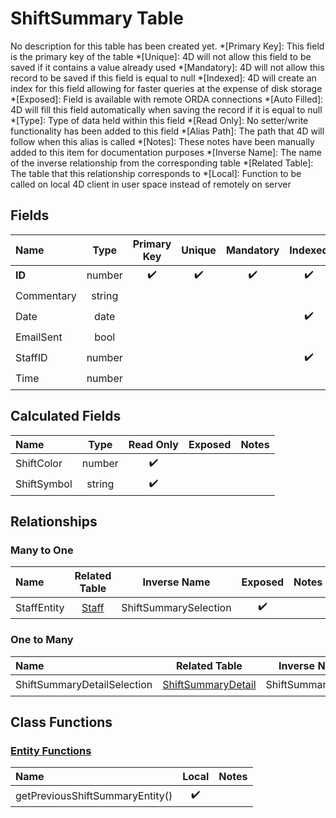 ﻿# ShiftSummary Table
No description for this table has been created yet.
*[Primary Key]: This field is the primary key of the table
*[Unique]: 4D will not allow this field to be saved if it contains a value already used
*[Mandatory]: 4D will not allow this record to be saved if this field is equal to null
*[Indexed]: 4D will create an index for this field allowing for faster queries at the expense of disk storage
*[Exposed]: Field is available with remote ORDA connections
*[Auto Filled]: 4D will fill this field automatically when saving the record if it is equal to null
*[Type]: Type of data held within this field
*[Read Only]: No setter/write functionality has been added to this field
*[Alias Path]: The path that 4D will follow when this alias is called
*[Notes]: These notes have been manually added to this item for documentation purposes
*[Inverse Name]: The name of the inverse relationship from the corresponding table
*[Related Table]: The table that this relationship corresponds to
*[Local]: Function to be called on local 4D client in user space instead of remotely on server
## Fields

|Name|Type|Primary Key|Unique|Mandatory|Indexed|Exposed|Auto Filled|Notes|
|:---|:---:|:---:|:---:|:---:|:---:|:---:|:---:|:---:|
|**ID**|number|✔️|✔️|✔️|✔️|✔️|✔️||
|Commentary|string|||||✔️|||
|Date|date||||✔️|✔️|||
|EmailSent|bool|||||✔️|||
|StaffID|number||||✔️|✔️|||
|Time|number|||||✔️|||
## Calculated Fields

|Name|Type|Read Only|Exposed|Notes|
|:---|:---:|:---:|:---:|:---:|
|ShiftColor|number|✔️|||
|ShiftSymbol|string|✔️|||
## Relationships
### Many to One

|Name|Related Table|Inverse Name|Exposed|Notes|
|:---|:---:|:---:|:---:|:---:|
|StaffEntity|[Staff](Staff.md)|ShiftSummarySelection|✔️||
### One to Many

|Name|Related Table|Inverse Name|Exposed|Notes|
|:---|:---:|:---:|:---:|:---:|
|ShiftSummaryDetailSelection|[ShiftSummaryDetail](ShiftSummaryDetail.md)|ShiftSummaryEntity|✔️||
## Class Functions
### [Entity Functions](https://github.com/synthotec/SynthoTec-4D/blob/main/Project/Sources/Classes/ShiftSummaryEntity.4dm)

|Name|Local|Notes|
|:---|:---:|:---:|
|getPreviousShiftSummaryEntity()|✔️||